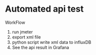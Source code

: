 # Automated api test

WorkFlow
1. run jmeter
2. export xml file
3. python script write xml data to influxDB
4. See the api result in Grafana

